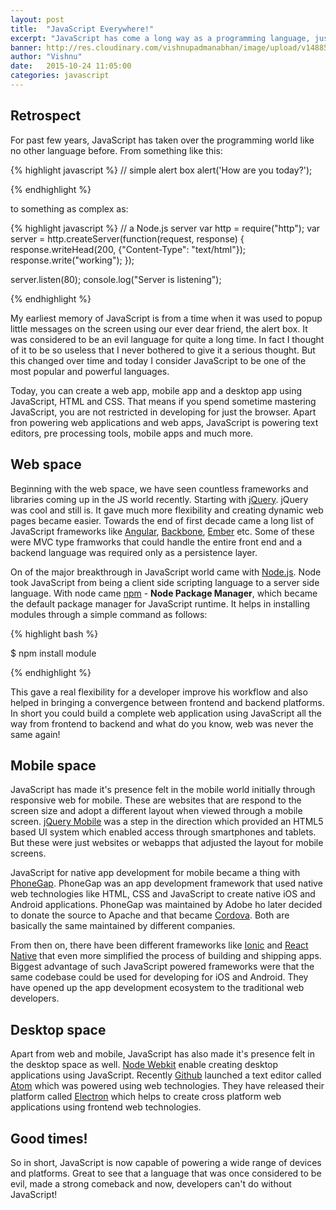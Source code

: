 ```yaml
---
layout: post
title:  "JavaScript Everywhere!"
excerpt: "JavaScript has come a long way as a programming language, just my thoughts on it and a retrospect."
banner: http://res.cloudinary.com/vishnupadmanabhan/image/upload/v1488592010/js.jpg
author: "Vishnu"
date:   2015-10-24 11:05:00
categories: javascript
---
```

## Retrospect
For past few years, JavaScript has taken over the programming world like no other language before. From something like this:

{% highlight javascript %}
// simple alert box
alert('How are you today?');

{% endhighlight %}

to something as complex as:

{% highlight javascript %}
// a Node.js server
var http = require("http");
var server = http.createServer(function(request, response) {
  response.writeHead(200, {"Content-Type": "text/html"});
  response.write("working");
});

server.listen(80);
console.log("Server is listening");

{% endhighlight %}

My earliest memory of JavaScript is from a time when it was used to popup little messages on the screen using our ever dear friend, the alert box. It was considered to be an evil language for quite a long time. In fact I thought of it to be so useless that I never bothered to give it a serious thought. But this changed over time and today I consider JavaScript to be one of the most popular and powerful languages.

Today, you can create a web app, mobile app and a desktop app using JavaScript, HTML and CSS. That means if you spend sometime mastering JavaScript, you are not restricted in developing for just the browser. Apart fron powering web applications and web apps, JavaScript is powering text editors, pre processing tools, mobile apps and much more.

## Web space

Beginning with the web space, we have seen countless frameworks and libraries coming up in the JS world recently. Starting with [jQuery](http://jquery.org). jQuery was cool and still is. It gave much more flexibility and creating dynamic web pages became easier. Towards the end of first decade came a long list of JavaScript frameworks like [Angular](http://angularjs.org), [Backbone](http://backbonejs.org), [Ember](http://emberjs.com) etc. Some of these were MVC type framworks that could handle the entire front end and a backend language was required only as a persistence layer.

On of the major breakthrough in JavaScript world came with [Node.js](http://nodejs.org). Node took JavaScript from being a client side scripting language to a server side language. With node came [npm](http://npmjs.com) - **Node Package Manager**, which became the default package manager for JavaScript runtime. It helps in installing modules through a simple command as follows:

{% highlight bash %}

$ npm install module

{% endhighlight %}

This gave a real flexibility for a developer improve his workflow and also helped in bringing a convergence between frontend and backend platforms. In short you could build a complete web application using JavaScript all the way from frontend to backend and what do you know, web was never the same again!

## Mobile space

JavaScript has made it's presence felt in the mobile world initially through responsive web for mobile. These are websites that are respond to the screen size and adopt a different layout when viewed through a mobile screen. [jQuery Mobile](https://jquerymobile.com) was a step in the direction which provided an HTML5 based UI system which enabled access through smartphones and tablets. But these were just websites or webapps that adjusted the layout for mobile screens. 

JavaScript for native app development for mobile became a thing with [PhoneGap](http://phonegap.com). PhoneGap was an app development framework that used native web technologies like HTML, CSS and JavaScript to create native iOS and Android applications. PhoneGap was maintained by Adobe ho later decided to donate the source to Apache and that became [Cordova](https://cordova.apache.org/). Both are basically the same maintained by different companies.

From then on, there have been different frameworks like [Ionic](http://ionicframework.com) and [React Native](https://facebook.github.io/react-native) that even more simplified the process of building and shipping apps. Biggest advantage of such JavaScript powered frameworks were that the same codebase could be used for developing for iOS and Android. They have opened up the app development ecosystem to the traditional web developers.

## Desktop space

Apart from web and mobile, JavaScript has also made it's presence felt in the desktop space as well. [Node Webkit](http://nwjs.io) enable creating desktop applications using JavaScript. Recently [Github](http://github.com) launched a text editor called [Atom](http://atom.io) which was powered using web technologies. They have released their platform called [Electron](http://electron.atom.io) which helps to create cross platform web applications using frontend web technologies.

## Good times!

So in short, JavaScript is now capable of powering a wide range of devices and platforms. Great to see that a language that was once considered to be evil, made a strong comeback and now, developers can't do without JavaScript!